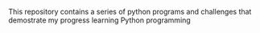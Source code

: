 This repository contains a series of python programs and challenges that demostrate my progress learning Python programming
